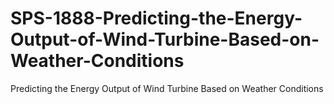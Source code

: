 # SPS-1888-Predicting-the-Energy-Output-of-Wind-Turbine-Based-on-Weather-Conditions
Predicting the Energy Output of Wind Turbine Based on Weather Conditions
